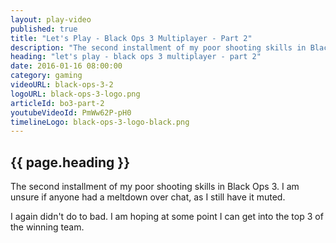 ```yaml
---
layout: play-video
published: true
title: "Let's Play - Black Ops 3 Multiplayer - Part 2"
description: "The second installment of my poor shooting skills in Black Ops 3."
heading: "let's play - black ops 3 multiplayer - part 2"
date: 2016-01-16 08:00:00
category: gaming
videoURL: black-ops-3-2
logoURL: black-ops-3-logo.png
articleId: bo3-part-2
youtubeVideoId: PmWw62P-pH0
timelineLogo: black-ops-3-logo-black.png
---
```


## {{ page.heading }}

<p>The second installment of my poor shooting skills in Black Ops 3. I am unsure if anyone had a meltdown over chat, as I still have it muted.</p>
<p>I again didn't do to bad. I am hoping at some point I can get into the top 3 of the winning team.</p>
